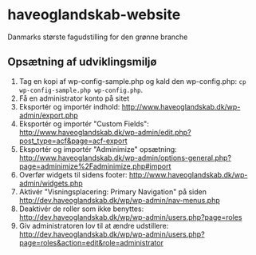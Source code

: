 # haveoglandskab-website
Danmarks største fagudstilling for den grønne branche

## Opsætning af udviklingsmiljø

1. Tag en kopi af wp-config-sample.php og kald den wp-config.php: `cp wp-config-sample.php wp-config.php`.
2. Få en administrator konto på sitet
3. Eksportér og importér indhold: http://www.haveoglandskab.dk/wp-admin/export.php
4. Eksportér og importér "Custom Fields":  http://www.haveoglandskab.dk/wp-admin/edit.php?post_type=acf&page=acf-export
5. Eksportér og importér "Adminimize" opsætning: http://www.haveoglandskab.dk/wp-admin/options-general.php?page=adminimize%2Fadminimize.php#import
6. Overfør widgets til sidens footer: http://www.haveoglandskab.dk/wp-admin/widgets.php
7. Aktivér "Visningsplacering: Primary Navigation" på siden http://dev.haveoglandskab.dk/wp/wp-admin/nav-menus.php
8. Deaktivér de roller som ikke benyttes: http://dev.haveoglandskab.dk/wp/wp-admin/users.php?page=roles
9. Giv administratoren lov til at ændre udstillere:  http://dev.haveoglandskab.dk/wp/wp-admin/users.php?page=roles&action=edit&role=administrator
